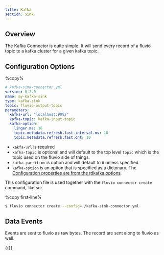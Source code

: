 ```yaml
---
title: Kafka
section: Sink
---
```


## Overview

The Kafka Connector is quite simple. It will send every record of a fluvio topic to a kafka cluster for a given kafka topic.

## Configuration Options

%copy%
```yaml
# kafka-sink-connector.yml
version: 0.2.0
name: my-kafka-sink
type: kafka-sink
topic: fluvio-output-topic
parameters:
  kafka-url: "localhost:9092"
  kafka-topic: kafka-input-topic
  kafka-option:
    linger.ms: 10
    topic.metadata.refresh.fast.interval.ms: 10
    topic.metadata.refresh.fast.cnt: 10
```

* `kakfa-url` is required
* `kafka-topic` is optional and will default to the top level `topic` which is
the topic used on the fluvio side of things.
* `kafka-partition` is option and will default to `0` unless specified.
* `kafka-option` is an option that is specified as a dictonary. The [Configuration
properties are from the rdkafka
options](https://github.com/edenhill/librdkafka/blob/b171d8f411a981c7604a79777ce10245f05280dd/CONFIGURATION.md).

This configuration file is used together with the `fluvio connector create` command, like so:

%copy first-line%
```bash
$ fluvio connector create --config=./kafka-sink-connector.yml
```

## Data Events

Events are sent to fluvio as raw bytes. The record are sent along to fluvio as well.

{{<changelog file="connectors/rust-connectors/sinks/kafka/">}}
